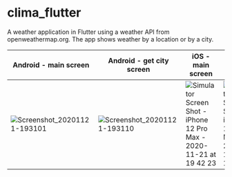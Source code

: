 # clima_flutter

A weather application in Flutter using a weather API from openweathermap.org. The app shows weather by a location or by a city.

| Android - main screen | Android - get city screen | iOS - main screen | iOS - get city screen |
| --- | --- | --- | --- |
| ![Screenshot_20201121-193101](https://user-images.githubusercontent.com/62850839/99885198-89b18980-2c33-11eb-9fea-596c2296352a.jpg) | ![Screenshot_20201121-193110](https://user-images.githubusercontent.com/62850839/99885211-9e8e1d00-2c33-11eb-9ac3-b8d8769aa991.jpg) | ![Simulator Screen Shot - iPhone 12 Pro Max - 2020-11-21 at 19 42 23](https://user-images.githubusercontent.com/62850839/99885155-3d664980-2c33-11eb-886b-d8ebbca99a28.png) | ![Simulator Screen Shot - iPhone 12 Pro Max - 2020-11-21 at 19 21 44](https://user-images.githubusercontent.com/62850839/99885180-68509d80-2c33-11eb-9247-5ee79508334e.png) |
